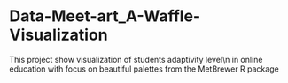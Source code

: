 # Data-Meet-art_A-Waffle-Visualization
This project show visualization of students adaptivity level\n in online education with focus on beautiful palettes from the MetBrewer R package
